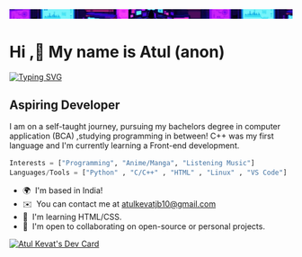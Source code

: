 <div >

  <img src="tech.gif" alt="Tech" witdth="" height=""> 
</div>

# Hi ,👋 My name is Atul (anon)
[![Typing SVG](https://readme-typing-svg.demolab.com/?lines=Atul+Kevat;Programmer)](https://git.io/typing-svg)


Aspiring Developer
------------------

I am on a self-taught journey, pursuing my bachelors degree in computer application (BCA) ,studying programming in between! C++ was my first language and I'm currently learning a Front-end development.
```python
Interests = ["Programming", "Anime/Manga", "Listening Music"]
Languages/Tools = ["Python" , "C/C++" , "HTML" , "Linux" , "VS Code"]
```      

* 🌍  I'm based in India!
* ✉️  You can contact me at [atulkevatjb10@gmail.com](mailto:atulkevatjb10@gmail.com)
* 🧠  I'm learning HTML/CSS.
* 🤝  I'm open to collaborating on open-source or personal projects.


<a href="https://app.daily.dev/atulkevat"><img src="https://api.daily.dev/devcards/v2/1Bjrkm91KUZMsgIkzzlks.png?type=wide&r=9h2" width="652" alt="Atul Kevat's Dev Card"/></a>
